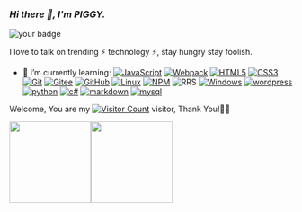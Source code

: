 <meta charset="utf-8"> 
<link rel="stylesheet" type="text/css" href="./beautiful.css">

### _Hi there 👋, I'm PIGGY._
![your badge](https://badgen.net/badge/hello/world/red?icon=github)

I love to talk on trending ⚡ technology ⚡, stay hungry stay foolish. 

<!---[![163 邮箱](https://img.shields.io/badge/-163%20Mail-FC1F1F?style=plastic&link=mailto:find_onepiece@163.com)](mailto:find_onepiece@163.com)
[![gmail 邮箱](https://img.shields.io/badge/Gmail-D14836?logo=gmail&logoColor=white)](mailto:juntaoxiaocc@gmail.com)
[![WeChat](https://img.shields.io/badge/WeChat-07C160?logo=wechat&logoColor=white)](https://raw.githubusercontent.com/all-smile/nav/v1.0.6/static/images/qrcode_wechat02.jpg)

- 🚀 I use daily:
  [![JavaScript](https://img.shields.io/badge/JavaScript-000000?logo=JavaScript&logoColor=FFCA28)](https://blog.i-xiao.space/)
  [![Vue](https://img.shields.io/badge/Vue.js-35495E?logo=vue.js&logoColor=4FC08D)](https://blog.i-xiao.space/)
  [![Git](https://img.shields.io/badge/-Git-000000?logo=git&logoColor=FF7043)](https://blog.i-xiao.space/)
  [![Shell](https://img.shields.io/badge/-Shell-4EC422?logo=Shell&logoColor=FF7043)](https://blog.i-xiao.space/)
  [![Nginx](https://img.shields.io/badge/-Nginx-F6C915?logo=nginx&logoColor=029137)](https://blog.i-xiao.space/)
  [![Webpack](https://img.shields.io/badge/-webpack-2B3A42?logo=webpack&logoColor=75AFCC)](https://blog.i-xiao.space/)
  [![NPM](https://img.shields.io/badge/-NPM-2875E3?logo=npm&logoColor=029137)](https://blog.i-xiao.space/)
  [![Postman](https://img.shields.io/badge/-Postman-7A1FA2?logo=postman&logoColor=FC8019)](https://blog.i-xiao.space/)
  [![Docker](https://img.shields.io/badge/docker-20232A?logo=docker&logoColor=61DAFB)](https://blog.i-xiao.space/)
  [![Jenkins](https://img.shields.io/badge/-Jenkins-F6C915?logo=jenkins&logoColor=F16061)](https://blog.i-xiao.space/)


- 💻 I work using:
  [![VS Code](https://img.shields.io/badge/-VS%20Code-007ACC?style=plastic&logo=visual-studio-code)](https://blog.i-xiao.space/)
  [![GoLand](https://img.shields.io/badge/-GoLand-000?logo=goland&logoColor=00ACC1)](https://blog.i-xiao.space/)
  [![Gitee](https://img.shields.io/badge/-Gitee-A80025?logo=gitee&logoColor=F16061)](https://blog.i-xiao.space/)
  [![GitHub](https://img.shields.io/badge/-GitHub-181717?style=plastic&logo=github)](https://blog.i-xiao.space/)
  [![GitLab](https://img.shields.io/badge/-GitLab-FCA121?style=plastic&logo=gitlab)](https://blog.i-xiao.space/)
  [![Linux](https://img.shields.io/badge/-Linux-F16061?logo=linux&logoColor=000)](https://blog.i-xiao.space/)
  [![Git Extensions](https://img.shields.io/badge/-Git%20Extensions-green?logo=git%20extensions&logoColor=DE3929)](https://blog.i-xiao.space/)

- ⚙️ I also use and work:
  [![Golang](https://img.shields.io/badge/-Golang-02569B?logo=go&logoColor=00ACC1)](https://blog.i-xiao.space/)
   [![Git](https://img.shields.io/badge/-Git-000000?logo=git&logoColor=FF7043)](https://blog.i-xiao.space/)
  [![PostgreSQL](https://img.shields.io/badge/-PostgreSQL-336791?style=plastic&logo=postgresql)](https://blog.i-xiao.space/)
  [![HTML5](https://img.shields.io/badge/-HTML5-E34F26?style=plastic&logo=html5&logoColor=white)](https://blog.i-xiao.space/)
  [![CSS3](https://img.shields.io/badge/-CSS3-1572B6?style=plastic&logo=css3)](https://blog.i-xiao.space/)
--->
- 🌱 I’m currently learning:
  [![JavaScript](https://img.shields.io/badge/JavaScript-000000?logo=JavaScript&logoColor=FFCA28)](https://www.w3school.com.cn/js/index.asp)
  [![Webpack](https://img.shields.io/badge/-webpack-2B3A42?logo=webpack&logoColor=75AFCC)](https://www.runoob.com/w3cnote/webpack-tutorial.html)
  [![HTML5](https://img.shields.io/badge/-HTML5-E34F26?style=plastic&logo=html5&logoColor=white)](https://www.runoob.com/html/html-tutorial.html)
  [![CSS3](https://img.shields.io/badge/-CSS3-1572B6?style=plastic&logo=css3)](https://www.runoob.com/css/css-tutorial.html)
  [![Git](https://img.shields.io/badge/-Git-000000?logo=git&logoColor=FF7043)](https://www.liaoxuefeng.com/wiki/896043488029600)
  [![Gitee](https://img.shields.io/badge/-Gitee-A80025?logo=gitee&logoColor=F16061)](https://www.liaoxuefeng.com/wiki/896043488029600/1163625339727712)
  [![GitHub](https://img.shields.io/badge/-GitHub-181717?style=plastic&logo=github)](https://www.runoob.com/w3cnote/git-guide.html)
  [![Linux](https://img.shields.io/badge/-Linux-F16061?logo=linux&logoColor=000)](https://www.runoob.com/linux/linux-tutorial.html)
  [![NPM](https://img.shields.io/badge/-NPM-2875E3?logo=npm&logoColor=029137)](https://www.w3cschool.cn/hupiy/hupiy-gytf3jpy.html)
  ![RRS](https://img.shields.io/badge/RSS-FFA500?style=for-the-badge&logo=rss&logoColor=white)
   [![Windows](https://img.shields.io/badge/Windows-0078D6?style=for-the-badge&logo=windows&logoColor=white)](https://search.bilibili.com/video?keyword=windows%E6%95%99%E7%A8%8B)
   [![wordpress](https://img.shields.io/badge/Wordpress-21759B?style=for-the-badge&logo=wordpress&logoColor=white)](https://search.bilibili.com/all?keyword=wordpress%E6%95%99%E7%A8%8B&from_source=video_tag)
   [![python](https://img.shields.io/badge/Python-14354C?style=for-the-badge&logo=python&logoColor=white)](https://www.runoob.com/python/python-tutorial.html)
   [![c#](	https://img.shields.io/badge/C%23-239120?style=for-the-badge&logo=c-sharp&logoColor=white)](https://www.runoob.com/csharp/csharp-tutorial.html)
   [![markdown](https://img.shields.io/badge/Markdown-000000?style=for-the-badge&logo=markdown&logoColor=white)](https://www.runoob.com/markdown/md-tutorial.html)
   [![mysql](https://img.shields.io/badge/MySQL-005C84?style=for-the-badge&logo=mysql&logoColor=white)](https://www.runoob.com/mysql/mysql-tutorial.html)

Welcome, You are my [![Visitor Count](https://profile-counter.glitch.me/PIGGYlit/count.svg)](https://blog.i-xiao.space/) visitor, Thank You!🎉🎉

<!--[![Top Langs](https://github-readme-stats.vercel.app/api/top-langs/?username=PIGGYlit&theme=flag-india)](https://github.com/PIGGYlit/github-readme-stats) -->


[<span><img src="https://github-readme-stats.vercel.app/api/top-langs/?username=PIGGYlit&layout=compact" height=145/></span><span><img src="https://github-readme-stats.vercel.app/api?username=PIGGYlit&count_private=true&show_icons=true" height=145/></span>](https://home.i-xiao.space/blog/)

<!--
<table border="0">
<tr>
<td valign="top">
<img src="https://github-readme-stats.vercel.app/api/top-langs/?username=PIGGYlit&layout=compact" alt="Top Langs" height="160" />
</td>
<td valign="top">
<img src="https://github-readme-stats.vercel.app/api?username=PIGGYlit&show_icons=true" alt="PIGGYlit's GitHub stats" height="160" />
</td>
</tr>
</table>
-->

<!--
![Top Langs](https://github-readme-stats.vercel.app/api/top-langs/?username=PIGGYlit&layout=compact)
![all-smile's GitHub stats](https://github-readme-stats.vercel.app/api?username=PIGGYlit&show_icons=true)
-->

<!--### My Skill Set
<table><tr><td valign="top" width="33%">



#### Frontend
<div align="center">
<img style="margin: 10px" src="https://profilinator.rishav.dev/skills-assets/javascript-original.svg" alt="JavaScript" height="50" />
<img style="margin: 10px" src="https://profilinator.rishav.dev/skills-assets/vuejs-original-wordmark.svg" alt="Vue.js" height="50" />
<img style="margin: 10px" src="https://profilinator.rishav.dev/skills-assets/react-original-wordmark.svg" alt="React" height="50" />
<img style="margin: 10px" src="https://profilinator.rishav.dev/skills-assets/webpack-original.svg" alt="Webpack" height="50" />
<img style="margin: 10px" src="https://profilinator.rishav.dev/skills-assets/jquery.png" alt="jQuery" height="50" />
<img style="margin: 10px" src="https://profilinator.rishav.dev/skills-assets/android-original-wordmark.svg" alt="Android" height="50" />
<img style="margin: 10px" src="https://profilinator.rishav.dev/skills-assets/sass-original.svg" alt="Sass" height="50" />
<img style="margin: 10px" src="https://profilinator.rishav.dev/skills-assets/powershell.png" alt="PowerShell" height="50" />
<img style="margin: 10px" src="https://profilinator.rishav.dev/skills-assets/redux-original.svg" alt="Redux" height="50" />
<img style="margin: 10px" src="https://profilinator.rishav.dev/skills-assets/bootstrap-plain.svg" alt="Bootstrap" height="50" />
<img style="margin: 10px" src="https://profilinator.rishav.dev/skills-assets/css3-original-wordmark.svg" alt="CSS3" height="50" />
<img style="margin: 10px" src="https://profilinator.rishav.dev/skills-assets/html5-original-wordmark.svg" alt="HTML5" height="50" />
</div>

</td>
<td valign="top" width="33%">

#### Backend
<div align="center">
<img style="margin: 10px" src="https://profilinator.rishav.dev/skills-assets/go-original.svg" alt="Go" height="50" />
<img style="margin: 10px" src="https://profilinator.rishav.dev/skills-assets/linux-original.svg" alt="Linux" height="50" />
<img style="margin: 10px" src="https://profilinator.rishav.dev/skills-assets/nginx-original.svg" alt="Nginx" height="50" />
<img style="margin: 10px" src="https://profilinator.rishav.dev/skills-assets/mongodb-original-wordmark.svg" alt="MongoDB" height="50" />
<img style="margin: 10px" src="https://profilinator.rishav.dev/skills-assets/nodejs-original-wordmark.svg" alt="Node.js" height="50" />
<img style="margin: 10px" src="https://profilinator.rishav.dev/skills-assets/postgresql-original-wordmark.svg" alt="PostgreSQL" height="50" />
<img style="margin: 10px" src="https://profilinator.rishav.dev/skills-assets/mysql-original-wordmark.svg" alt="MySQL" height="50" />
<img style="margin: 10px" src="https://profilinator.rishav.dev/skills-assets/redis-original-wordmark.svg" alt="Redis" height="50" />
</div>

</td>
<td valign="top" width="33%">

#### DevOps
<div align="center">
<img style="margin: 10px" src="https://profilinator.rishav.dev/skills-assets/kubernetes-icon.svg" alt="Kubernetes" height="50" />
<img style="margin: 10px" src="https://profilinator.rishav.dev/skills-assets/git-scm-icon.svg" alt="Git" height="50" />
<img style="margin: 10px" src="https://profilinator.rishav.dev/skills-assets/jenkins-icon.svg" alt="Jenkins" height="50" />
<img style="margin: 10px" src="https://profilinator.rishav.dev/skills-assets/docker-original-wordmark.svg" alt="Docker" height="50" />
<img style="margin: 10px" src="https://profilinator.rishav.dev/skills-assets/gitlab.svg" alt="GitLab" height="50" />
</div>
</td>
</tr>
</table>

<br/>
<div align="center">
  <a href="https://raw.githubusercontent.com/all-smile/nav/master/static/images/buymeacoffee.jpg" target="_blank" style="display: inline-block;">
    <img
        src="https://img.shields.io/badge/Donate-Buy%20Me%20A%20Coffee-orange.svg?style=flat-square"
        align="center"
    />
  </a>
</div>
-->
